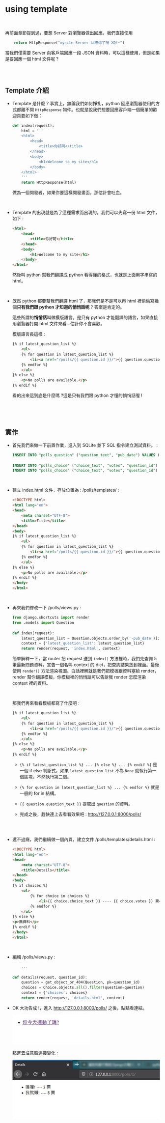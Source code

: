 # using template

<br>

再前面章節提到過，要想 Server 對瀏覽器做出回應，我們直接使用

```py
    return HttpResponse("mysite Server 回應你了喔 XD!~")
```

當我們僅需要 Server 向客戶端回應一段 JSON 資料時，可以這樣使用，但是如果是要回應一個 html 文件呢 ?

<br>
<br>

## Template 介紹

* Template 是什麼 ? 事實上，無論我們如何掙扎，python 回應瀏覽器使用的方式都離不開 `HttpResponse` 物件。也就是說我們想要回應客戶端一個簡單的歡迎頁要如下做：

    ```py
    def index(request):
        html = '''
        <html>
            <head>
                <title>你好阿</title>
            </head>
            <body>
                <h1>Welcome to my site</h1>
            </body>
        </html>
        '''
        return HttpResponse(html)
    ```

    做為一個開發者，如果你要這樣開發畫面，那估計會吐血。

    <br>

* Template 的出現就是為了這種需求而出現的。我們可以先寫一份 html 文件，如下 : 

    ```html
    <html>
        <head>
            <title>你好阿</title>
        </head>
        <body>
            <h1>Welcome to my site</h1>
        </body>
    </html>
    ```

    然後叫 python 幫我們翻譯成 python 看得懂的格式，也就是上面用字串寫的 html。

    <br>

* 既然 python 都要幫我們翻譯 html 了，那我們是不是可以再 html 裡偷偷寫幾個<strong>只有我們跟 python 才知道的悄悄話呢</strong> ? 答案是肯定的。

    這些所謂的<strong>悄悄話</strong>叫做模版語言。是只有 python 才能翻譯的語言，如果直接用瀏覽器打開 html 文件來看...估計你不會喜歡。

    模版語言長這樣 : 

    ```html
    {% if latest_question_list %}
        <ul>
        {% for question in latest_question_list %}
            <li><a href="/polls/{{ question.id }}/">{{ question.question_text }}</a></li>
        {% endfor %}
        </ul>
    {% else %}
        <p>No polls are available.</p>
    {% endif %}
    ```

    看的出來這到底是什麼嗎 ?這是只有我們跟 python 才懂的悄悄話喔 !

    <br>
    <br>
    <br>

## 實作

* 首先我們來做一下前置作業，進入到 SQLite 並下 SQL 指令建立測試資料。 : 

    ```sql
    INSERT INTO "polls_question" ("question_text", "pub_date") VALUES ('你今天運動了嗎?', '2020-02-24 16:40:15.000');

    INSERT INTO "polls_choice" ("choice_text", "votes", "question_id") VALUES ('嗚喔!', 3, 1);
    INSERT INTO "polls_choice" ("choice_text", "votes", "question_id") VALUES ('我就懶!', 8, 1);
    ```
    

    <br>

* 建立 index.html 文件，存放位置為 : /polls/templates/ : 

    ```html
    <!DOCTYPE html>
    <html lang="en">
    <head>
        <meta charset="UTF-8">
        <title>Title</title>
    </head>
    <body>
    {% if latest_question_list %}
        <ul>
        {% for question in latest_question_list %}
            <li><a href="/polls/{{ question.id }}/">{{ question.question_text }}</a></li>
        {% endfor %}
        </ul>
    {% else %}
        <p>No polls are available.</p>
    {% endif %}
    </body>
    </html>
    ```

    <br>

* 再來我們修改一下 /polls/views.py : 

    ```py
    from django.shortcuts import render
    from .models import Question

    def index(request):
        latest_question_list = Question.objects.order_by('-pub_date')[:5]
        context = {'latest_question_list': latest_question_list}
        return render(request, 'index.html', context)
    ```

    簡單解釋一下，當 router 把 request 送到 `index()` 方法裡時，我們先查詢 5 筆最新問題資料，宣告一個名叫 context 的 dict，把查詢結果放到裡面。最後使用 `render()` 方法渲染視圖。白話裡解就是我們把模板跟資料塞給 render，render 幫你翻譯模板，你模板裡的悄悄話可以告訴我 render 怎麼渲染 context 裡的資料。

    <br>

    那我們再來看看模板都寫了什麼吧 : 

    ```html
    {% if latest_question_list %}
        <ul>
        {% for question in latest_question_list %}
            <li><a href="/polls/{{ question.id }}/">{{ question.question_text }}</a></li>
        {% endfor %}
        </ul>
    {% else %}
        <p>No polls are available.</p>
    {% endif %}
    ```

    * `{% if latest_question_list %} ... {% else %} ... {% endif %}` 是一個 if else 判斷式，如果 `latest_question_list` 不為 `None` 就執行第一個區塊，不然執行第二個。

    * `{% for question in latest_question_list %} ... {% endfor %}` 就是一般的 for in 結構。

    * `{{ question.question_text }}` 提取出 `question` 的資料。

    * 完成之後，趕快連上去看看效果吧 : http://127.0.0.1:8000/polls/

    <br>
    <br>

* 還不過癮，我們繼續做一個內頁，建立文件 /polls/templates/details.html : 

    ```html
    <!DOCTYPE html>
    <html lang="en">
    <head>
        <meta charset="UTF-8">
        <title>Details</title>
    </head>
    <body>
    {% if choices %}
        <ul>
            {% for choice in choices %}
                <li>{{ choice.choice_text }} ---- {{ choice.votes }} 票</li>
            {% endfor %}
        </ul>
    {% else %}
    <p>無資料</p>
    {% endif %}
    </body>
    </html>
    ```

    <br>

* 編輯 /polls/views.py : 

    ```py
        ...

    def details(request, question_id):
        question = get_object_or_404(Question, pk=question_id)
        choices = Choice.objects.all().filter(question=question)
        context = {'choices': choices}
        return render(request, 'details.html', context)
    ```

* OK 大功告成 !，進入 http://127.0.0.1:8000/polls/ 之後，點點看連結。 

    ![1](./imgs/1.jpg)

    點進去注意超連接變化 : 

    ![2](./imgs/2.jpg)

